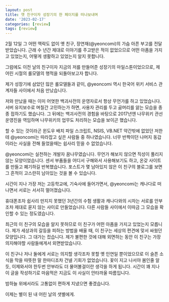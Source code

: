 ```yaml
---
layout: post
title: 옛 친구이자 성장기의 한 페이지를 떠나보내며
date: '2023-02-17'
categories: [review]
tags: [review]
---
```


2월 12일 그 어떤 맥락도 없이 옛 친구, 장연재(@yeoncomi)의 가슴 아픈 부고를 전달받았습니다. 근래 수 년간 제대로 이야기를 주고받은 적이 없었으므로 어떤 아픔을 가지고 있었는지, 어떻게 생활하고 있었는지 알지 못합니다.

그럼에도 이전 날의 친구이자 지금의 저를 만들어준 성장기의 마일스톤이었으므로, 제 어린 시절의 롤모델의 행적을 되돌아보고자 합니다.

제가 성장기에 삼았던 많은 롤모델들과 같이, @yeoncomi 역시 한국어 위키 서비스 관계자들 사이에서 처음 만났습니다.

저와 만났을 때는 이미 어엿한 백괴사전의 운영자로서 항상 무언가를 하고 있었습니다. 서버 유지보수로 며칠간 고민하는가 하면, 사용자 관리를 두고 곯머리를 앓는 모습을 종종 접하기도 했습니다. 그 뒤에는 백괴사전의 경험을 바탕으로 2017년엔 나무위키 관선 운영진을 역임하며 나무위키의 업무도 처리하는 모습을 보이곤 했습니다.

할 수 있는 것이라곤 윈도우 배치 파일 스크립트, NSIS, VB.NET 약간밖에 없었던 저한테 @yeoncomi는 따라잡고 싶은 사람들 중 하나였습니다. 너무 반짝이던 나머지 동갑이라는 사실을 전해 들었을때는 쉽사리 믿을 수 없었습니다.

@yeoncomi는 실천하는 개발자 꿈나무였습니다. 무언가 해보지 않으면 직성이 풀리지 않는 모양이었습니다. 센서 부품들을 어디서 구해와서 사용해보기도 하고, 온갖 사이트를 만들고 폐기하길 반복했습니다. 포스트가 몇 남아있지 않은 이 친구의 블로그를 보면 그 흔적이 고스란히 남아있는 것을 볼 수 있습니다.

시간이 지나 가장 저는 고등학교에, 기숙사에 들어가면서, @yeoncomi는 캐나다로 떠나면서 서로는 서서히 멀어졌습니다.

휴대폰조차 쉽사리 만지지 못했던 3년간의 수험 생활과 캐나다와의 시차는 서로를 안부조차 제대로 묻지 않는 사이로 만들었습니다. 다른 사람들 사이에서 이따금 그 모습을 확인할 수 있는 정도였습니다.

최근의 이 친구의 모습을 알지 못하므로 이 친구가 어떤 아픔을 가지고 있었는지 모릅니다. 제가 세상과의 갈등을 피하는 방법을 배울 때, 이 친구는 세상의 편견에 맞서 싸웠던 모양입니다. 그 대가는 컸습니다. 제가 불편한 것에 대해 외면하는 동안 이 친구는 가장 의지해야할 사람들에게서 외면받았습니다.

이 친구나 저나 둘에게 서로는 의지할 생각조차 못할 옛 인연일 뿐이었으므로 이 슬픈 소식을 막을 따뜻한 말 한마디조차 건넬 기회가 없었습니다. 꽃이 지고 나서야 봄인줄 알듯, 이제와서야 한두번 안부라도 더 물어볼걸이란 생각을 하게 됩니다. 시간이 꽤 지나 이 글을 작성하기로 마음먹은 지금도 이 사실이 안타까울 따름입니다.

밤하늘 위에서라도 고통없이 편하게 지냈으면 좋겠습니다.

이제는 별이 된 내 어린 날의 샛별에게.
